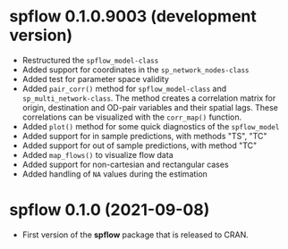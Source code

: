 # spflow 0.1.0.9003 (development version)

* Restructured the `spflow_model-class` 
* Added support for coordinates in the `sp_network_nodes-class`
* Added test for parameter space validity
* Added `pair_corr()` method for `spflow_model-class` and `sp_multi_network-class`. The method creates a correlation matrix for origin, destination and OD-pair variables and their spatial lags. These correlations can be visualized with the `corr_map()` function.
* Added `plot()` method for some quick diagnostics of the `spflow_model`
* Added support for in sample predictions, with methods "TS", "TC"
* Added support for out of sample predictions, with method "TC"
* Added `map_flows()` to visualize flow data
* Added support for non-cartesian and rectangular cases
* Added handling of `NA` values during the estimation

# spflow 0.1.0 (2021-09-08)

* First version of the **spflow** package that is released to CRAN.
